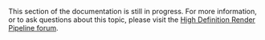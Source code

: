 This section of the documentation is still in progress. For more information, or to ask questions about this topic, please visit the [High Definition Render Pipeline forum](https://forum.unity.com/forums/graphics-experimental-previews.110/).